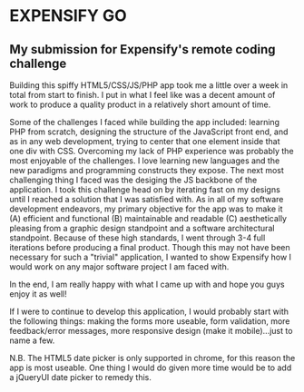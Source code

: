EXPENSIFY GO
============

My submission for Expensify's remote coding challenge
-----------------------------------------------------

Building this spiffy HTML5/CSS/JS/PHP app took me a little over a week in total from start to finish. I put in what I feel like was a decent amount of work to produce a quality product in a relatively short amount of time. 

Some of the challenges I faced while building the app included: learning PHP from scratch, designing the structure of the JavaScript front end, and as in any web development, trying to center that one element inside that one div with CSS. Overcoming my lack of PHP experience was probably the most enjoyable of the challenges. I love learning new languages and the new paradigms and programming constructs they expose. The next most challenging thing I faced was the desiging the JS backbone of the application. I took this challenge head on by iterating fast on my designs until I reached a solution that I was satisfied with. As in all of my software development endeavors, my primary objective for the app was to make it (A) efficient and functional (B) maintainable and readable (C) aesthetically pleasing from a graphic design standpoint and a software architectural standpoint. Because of these high standards, I went through 3-4 full iterations before producing a final product. Though this may not have been necessary for such a "trivial" application, I wanted to show Expensify how I would work on any major software project I am faced with. 

In the end, I am really happy with what I came up with and hope you guys enjoy it as well!

If I were to continue to develop this application, I would probably start with the following things: making the forms more useable, form validation, more feedback/error messages, more responsive design (make it mobile)...just to name a few.

N.B. The HTML5 date picker is only supported in chrome, for this reason the app is most useable. One thing I would do given more time would be to add a jQueryUI date picker to remedy this.

